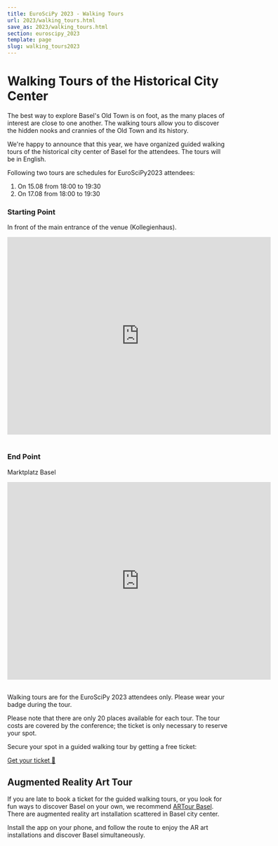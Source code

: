 ```yaml
---
title: EuroSciPy 2023 - Walking Tours
url: 2023/walking_tours.html
save_as: 2023/walking_tours.html
section: euroscipy_2023
template: page
slug: walking_tours2023
---
```

# Walking Tours of the Historical City Center

The best way to explore Basel's Old Town is on foot, as the many places of interest 
are close to one another. The walking tours allow you to discover 
the hidden nooks and crannies of the Old Town and its history. 

We're happy to announce that this year, we have organized guided walking tours of 
the historical city center of Basel for the attendees. The tours will be in English.

Following two tours are schedules for EuroSciPy2023 attendees:

1. On 15.08 from 18:00 to 19:30 
2. On 17.08 from 18:00 to 19:30    

### Starting Point

In front of the main entrance of the venue (Kollegienhaus).
<iframe src="https://www.google.com/maps/embed?pb=!1m18!1m12!1m3!1d21538.4112669867!2d7.582473723285385!3d47.561923744828356!2m3!1f0!2f0!3f0!3m2!1i1024!2i768!4f13.1!3m3!1m2!1s0x4791b9a83fffcd2f%3A0x8df7254e2bcfd88b!2sUniversit%C3%A4t%20Basel!5e0!3m2!1sen!2sch!4v1691752443829!5m2!1sen!2sch" width="600" height="450" style="border:0;" allowfullscreen="" loading="lazy" referrerpolicy="no-referrer-when-downgrade"></iframe>
&nbsp;

### End Point
Marktplatz Basel
<iframe src="https://www.google.com/maps/embed?pb=!1m18!1m12!1m3!1d2692.4899711701123!2d7.5849302774144824!3d47.55825449131329!2m3!1f0!2f0!3f0!3m2!1i1024!2i768!4f13.1!3m3!1m2!1s0x4791b9ae94837945%3A0x7ccfa7595fdd43b3!2sMarktpl.%2C%204001%20Basel!5e0!3m2!1sde!2sch!4v1691751401786!5m2!1sde!2sch" width="600" height="450" style="border:0;" allowfullscreen="" loading="lazy" referrerpolicy="no-referrer-when-downgrade"></iframe>
&nbsp;

Walking tours are for the EuroSciPy 2023 attendees only. 
Please wear your badge during the tour.

Please note that there are only 20 places available for each tour.
The tour costs are covered by the conference; the ticket is only 
necessary to reserve your spot.

Secure your spot in a guided walking tour by getting a free ticket:

<a href="https://ti.to/pysv/euroscipy-2023" class="btn btn-primary btn-lg btn-block active" role="button" aria-pressed="true">Get your ticket 🐍</a>


## Augmented Reality Art Tour

If you are late to book a ticket for the guided walking tours, or you look for fun 
ways to discover Basel on your own, we recommend [ARTour Basel](https://artour.basel.com/en).
There are augmented reality art installation scattered in Basel city center. 

Install the app on your phone, and follow the route to enjoy the AR art installations and discover 
Basel simultaneously.

